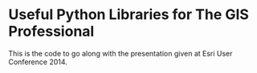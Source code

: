 Useful Python Libraries for The GIS Professional
==========================================

This is the code to go along with the presentation given at Esri User Conference 2014.
